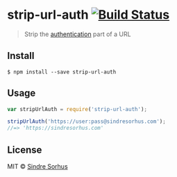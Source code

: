 # strip-url-auth [![Build Status](https://travis-ci.org/sindresorhus/strip-url-auth.svg?branch=master)](https://travis-ci.org/sindresorhus/strip-url-auth)

> Strip the [authentication](http://en.wikipedia.org/wiki/Basic_access_authentication) part of a URL


## Install

```
$ npm install --save strip-url-auth
```


## Usage

```js
var stripUrlAuth = require('strip-url-auth');

stripUrlAuth('https://user:pass@sindresorhus.com');
//=> 'https://sindresorhus.com'
```


## License

MIT © [Sindre Sorhus](http://sindresorhus.com)
